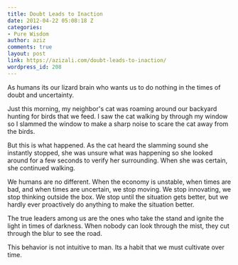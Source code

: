 ```yaml
---
title: Doubt Leads to Inaction
date: 2012-04-22 05:08:18 Z
categories:
- Pure Wisdom
author: aziz
comments: true
layout: post
link: https://azizali.com/doubt-leads-to-inaction/
wordpress_id: 208
---
```


As humans its our lizard brain who wants us to do nothing in the times of doubt and uncertainty.

Just this morning, my neighbor's cat was roaming around our backyard hunting for birds that we feed. I saw the cat walking by through my window so I slammed the window to make a sharp noise to scare the cat away from the birds.

But this is what happened. As the cat heard the slamming sound she instantly stopped, she was unsure what was happening so she looked around for a few seconds to verify her surrounding. When she was certain, she continued walking.

We humans are no different. When the economy is unstable, when times are bad, and when times are uncertain, we stop moving. We stop innovating, we stop thinking outside the box. We stop until the situation gets better, but we hardly ever proactively do anything to make the situation better.

The true leaders among us are the ones who take the stand and ignite the light in times of darkness. When nobody can look through the mist, they cut through the blur to see the road.

This behavior is not intuitive to man. Its a habit that we must cultivate over time.
